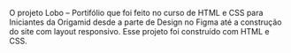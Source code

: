 O projeto Lobo – Portifólio que foi feito no curso de HTML e CSS para Iniciantes da Origamid desde a parte de Design no Figma até a construção do site com layout responsivo.
Esse projeto foi construído com HTML e CSS.
